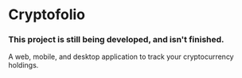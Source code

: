 # Cryptofolio

### This project is still being developed, and isn't finished.

 A web, mobile, and desktop application to track your cryptocurrency holdings.
